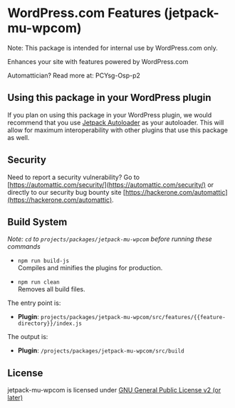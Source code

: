 # WordPress.com Features (jetpack-mu-wpcom)

Note: This package is intended for internal use by WordPress.com only.

Enhances your site with features powered by WordPress.com

Automattician? Read more at: PCYsg-Osp-p2

## Using this package in your WordPress plugin

If you plan on using this package in your WordPress plugin, we would recommend that you use [Jetpack Autoloader](https://packagist.org/packages/automattic/jetpack-autoloader) as your autoloader. This will allow for maximum interoperability with other plugins that use this package as well.

## Security

Need to report a security vulnerability? Go to [https://automattic.com/security/](https://automattic.com/security/) or directly to our security bug bounty site [https://hackerone.com/automattic](https://hackerone.com/automattic).

## Build System

_Note: `cd` to `projects/packages/jetpack-mu-wpcom` before running these commands_

- `npm run build-js`<br>
  Compiles and minifies the plugins for production.

- `npm run clean`<br>
  Removes all build files.

The entry point is:

- **Plugin**: `projects/packages/jetpack-mu-wpcom/src/features/{{feature-directory}}/index.js`

The output is:

- **Plugin**: `/projects/packages/jetpack-mu-wpcom/src/build`

## License

jetpack-mu-wpcom is licensed under [GNU General Public License v2 (or later)](./LICENSE.txt)
